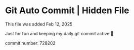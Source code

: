 # Git Auto Commit | Hidden File

This file was added Feb 12, 2025

Just for fun and keeping my daily git commit active 🤪

commit number: 728202
